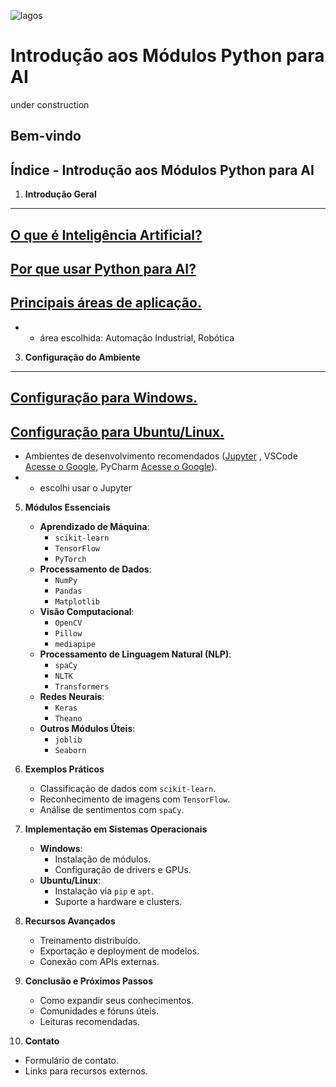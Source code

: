 ![lagos](https://github.com/0joseDark/my-AI-book/blob/main/images/lagos-.jpg)

# Introdução aos Módulos Python para AI
under construction
## Bem-vindo

## Índice - Introdução aos Módulos Python para AI

1. **Introdução Geral**
---
 [O que é Inteligência Artificial?](https://github.com/0joseDark/my-AI-book/blob/main/doc-2-pt/Intelig%C3%AAncia-Artificial.md)
---
 [Por que usar Python para AI?](https://github.com/0joseDark/my-AI-book/blob/main/doc-2-pt/usar-Python.md)
---
 [Principais áreas de aplicação.](https://github.com/0joseDark/my-AI-book/blob/main/doc-2-pt/%C3%A1reas-de-aplica%C3%A7%C3%A3o.md)
--- 
- - área escolhida: Automação Industrial, Robótica

3. **Configuração do Ambiente**
---
   [Configuração para Windows.](https://github.com/0joseDark/my-AI-book/blob/main/doc-2-pt/Windows.md)
---
   [Configuração para Ubuntu/Linux.](https://github.com/0joseDark/my-AI-book/blob/main/doc-2-pt/linux.md)
---
   - Ambientes de desenvolvimento recomendados ([Jupyter](https://github.com/0joseDark/my-AI-book/blob/main/doc-2-pt/linux.md)
, VSCode [Acesse o Google](https://www.google.com), PyCharm [Acesse o Google](https://www.google.com)).
   - - escolhi usar o Jupyter

5. **Módulos Essenciais**
   - **Aprendizado de Máquina**:
     - `scikit-learn`
     - `TensorFlow`
     - `PyTorch`
   - **Processamento de Dados**:
     - `NumPy`
     - `Pandas`
     - `Matplotlib`
   - **Visão Computacional**:
     - `OpenCV`
     - `Pillow`
     - `mediapipe`
   - **Processamento de Linguagem Natural (NLP)**:
     - `spaCy`
     - `NLTK`
     - `Transformers`
   - **Redes Neurais**:
     - `Keras`
     - `Theano`
   - **Outros Módulos Úteis**:
     - `joblib`
     - `Seaborn`

6. **Exemplos Práticos**
   - Classificação de dados com `scikit-learn`.
   - Reconhecimento de imagens com `TensorFlow`.
   - Análise de sentimentos com `spaCy`.

7. **Implementação em Sistemas Operacionais**
   - **Windows**:
     - Instalação de módulos.
     - Configuração de drivers e GPUs.
   - **Ubuntu/Linux**:
     - Instalação via `pip` e `apt`.
     - Suporte a hardware e clusters.

8. **Recursos Avançados**
   - Treinamento distribuído.
   - Exportação e deployment de modelos.
   - Conexão com APIs externas.

9. **Conclusão e Próximos Passos**
   - Como expandir seus conhecimentos.
   - Comunidades e fóruns úteis.
   - Leituras recomendadas.

10. **Contato**
   - Formulário de contato.
   - Links para recursos externos.
